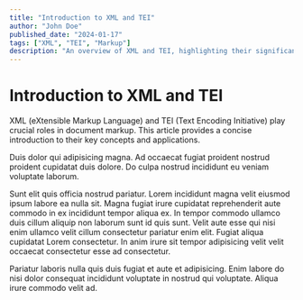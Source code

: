 ```yaml
---
title: "Introduction to XML and TEI"
author: "John Doe"
published_date: "2024-01-17"
tags: ["XML", "TEI", "Markup"]
description: "An overview of XML and TEI, highlighting their significance in document markup."
---
```


# Introduction to XML and TEI

XML (eXtensible Markup Language) and TEI (Text Encoding Initiative) play crucial roles in document markup. This article provides a concise introduction to their key concepts and applications.

Duis dolor qui adipisicing magna. Ad occaecat fugiat proident nostrud proident cupidatat duis dolore. Do culpa nostrud incididunt eu veniam voluptate laborum.

Sunt elit quis officia nostrud pariatur. Lorem incididunt magna velit eiusmod ipsum labore ea nulla sit. Magna fugiat irure cupidatat reprehenderit aute commodo in ex incididunt tempor aliqua ex. In tempor commodo ullamco duis cillum aliquip non laborum sunt id quis sunt. Velit aute esse qui nisi enim ullamco velit cillum consectetur pariatur enim elit. Fugiat aliqua cupidatat Lorem consectetur. In anim irure sit tempor adipisicing velit velit occaecat consectetur esse ad consectetur.

Pariatur laboris nulla quis duis fugiat et aute et adipisicing. Enim labore do nisi dolor consequat incididunt voluptate in nostrud qui voluptate. Aliqua irure commodo velit ad.
